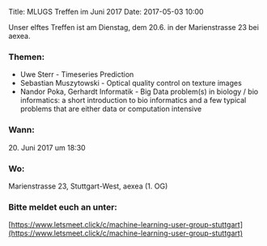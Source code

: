 Title: MLUGS Treffen im Juni 2017
Date: 2017-05-03 10:00

Unser elftes Treffen ist am Dienstag, dem 20.6. in der Marienstrasse 23 bei aexea.

### Themen:

- Uwe Sterr - Timeseries Prediction
- Sebastian Muszytowski - Optical quality control on texture images
- Nandor Poka, Gerhardt Informatik - Big Data problem(s) in biology / bio informatics: a short introduction to bio informatics and a few typical problems that are either data or computation intensive


### Wann:

<p>20. Juni 2017 um 18:30</p>  

### Wo:

Marienstrasse 23, Stuttgart-West, aexea (1. OG)

### Bitte meldet euch an unter:
[https://www.letsmeet.click/c/machine-learning-user-group-stuttgart](https://www.letsmeet.click/c/machine-learning-user-group-stuttgart)
